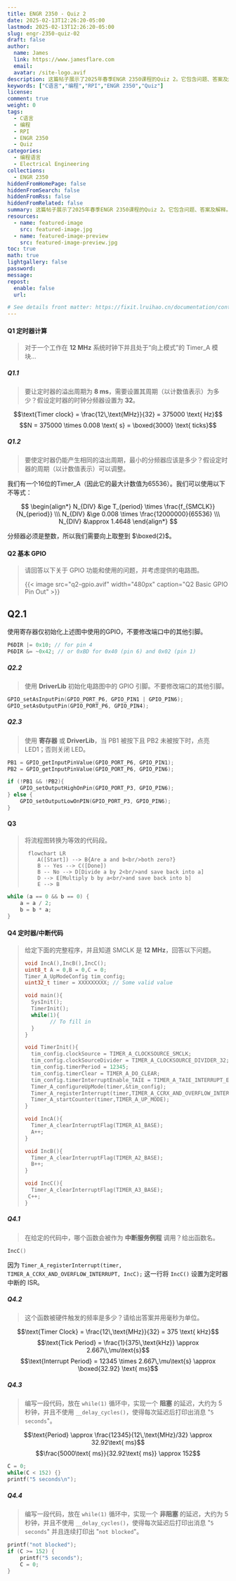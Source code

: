 ```yaml
---
title: ENGR 2350 - Quiz 2
date: 2025-02-13T12:26:20-05:00
lastmod: 2025-02-13T12:26:20-05:00
slug: engr-2350-quiz-02
draft: false
author:
  name: James
  link: https://www.jamesflare.com
  email:
  avatar: /site-logo.avif
description: 这篇帖子展示了2025年春季ENGR 2350课程的Quiz 2。它包含问题、答案及解释。
keywords: ["C语言","编程","RPI","ENGR 2350","Quiz"]
license:
comment: true
weight: 0
tags:
  - C语言
  - 编程
  - RPI
  - ENGR 2350
  - Quiz
categories:
  - 编程语言
  - Electrical Engineering
collections:
  - ENGR 2350
hiddenFromHomePage: false
hiddenFromSearch: false
hiddenFromRss: false
hiddenFromRelated: false
summary: 这篇帖子展示了2025年春季ENGR 2350课程的Quiz 2。它包含问题、答案及解释。
resources:
  - name: featured-image
    src: featured-image.jpg
  - name: featured-image-preview
    src: featured-image-preview.jpg
toc: true
math: true
lightgallery: false
password:
message:
repost:
  enable: false
  url:

# See details front matter: https://fixit.lruihao.cn/documentation/content-management/introduction/#front-matter
---
```


<!--more-->

#### Q1 定时器计算

> 对于一个工作在 **12 MHz** 系统时钟下并且处于“向上模式”的 Timer\_A 模块...

##### Q1.1

> 要让定时器的溢出周期为 **8 ms**，需要设置其周期（以计数值表示）为多少？假设定时器的时钟分频器设置为 **32**。

$$\text{Timer clock} = \frac{12\,\text{MHz}}{32} = 375000 \text{ Hz}$$
$$N = 375000 \times 0.008 \text{ s} = \boxed{3000} \text{ ticks}$$

##### Q1.2

> 要使定时器仍能产生相同的溢出周期，最小的分频器应该是多少？假设定时器的周期（以计数值表示）可以调整。

我们有一个16位的Timer_A（因此它的最大计数值为65536）。我们可以使用以下不等式：

$$
\begin{align*}
  N_{DIV} &\ge T_{period} \times \frac{f_{SMCLK}}{N_{period}} \\\
  N_{DIV} &\ge 0.008 \times \frac{12000000}{65536} \\\
  N_{DIV} &\approx 1.4648
\end{align*}
$$

分频器必须是整数，所以我们需要向上取整到 $\boxed{2}$。

#### Q2 基本 GPIO

> 请回答以下关于 GPIO 功能和使用的问题，并考虑提供的电路图。
>
> {{< image src="q2-gpio.avif" width="480px" caption="Q2 Basic GPIO Pin Out" >}}

## Q2.1

使用寄存器仅初始化上述图中使用的GPIO，不要修改端口中的其他引脚。

```c
P6DIR |= 0x10; // for pin 4
P6DIR &= ~0x42; // or 0xBD for 0x40 (pin 6) and 0x02 (pin 1) 
```

##### Q2.2

> 使用 **DriverLib** 初始化电路图中的 GPIO 引脚。不要修改端口的其他引脚。

```c
GPIO_setAsInputPin(GPIO_PORT_P6, GPIO_PIN1 | GPIO_PIN6);
GPIO_setAsOutputPin(GPIO_PORT_P6, GPIO_PIN4);
```

##### Q2.3

> 使用 **寄存器** 或 **DriverLib**，当 PB1 被按下且 PB2 未被按下时，点亮 LED1；否则关闭 LED。

```c
PB1 = GPIO_getInputPinValue(GPIO_PORT_P6, GPIO_PIN1);
PB2 = GPIO_getInputPinValue(GPIO_PORT_P6, GPIO_PIN6);

if (!PB1 && !PB2){ 
    GPIO_setOutputHighOnPin(GPIO_PORT_P3, GPIO_PIN6);
} else { 
    GPIO_setOutputLowOnPIN(GPIO_PORT_P3, GPIO_PIN6);
}
```

#### Q3

> 将流程图转换为等效的代码段。
>
> ```mermaid
>  flowchart LR
>     A([Start]) --> B{Are a and b<br/>both zero?}
>     B -- Yes --> C([Done])
>     B -- No --> D[Divide a by 2<br/>and save back into a]
>     D --> E[Multiply b by a<br/>and save back into b]
>     E --> B
> ```

```c
while (a == 0 && b == 0) {
    a = a / 2;
    b = b * a;
}
```

#### Q4 定时器/中断代码

> 给定下面的完整程序，并且知道 SMCLK 是 **12 MHz**，回答以下问题。
>
> ```c
> void IncA(),IncB(),IncC();
> uint8_t A = 0,B = 0,C = 0;
> Timer_A_UpModeConfig tim_config;
> uint32_t timer = XXXXXXXXX; // Some valid value
> 
> void main(){
>   SysInit();
>   TimerInit();
>   while(1){
>         // To fill in
>   }
> }
> 
> void TimerInit(){
>   tim_config.clockSource = TIMER_A_CLOCKSOURCE_SMCLK;
>   tim_config.clockSourceDivider = TIMER_A_CLOCKSOURCE_DIVIDER_32;
>   tim_config.timerPeriod = 12345;
>   tim_config.timerClear = TIMER_A_DO_CLEAR;
>   tim_config.timerInterruptEnable_TAIE = TIMER_A_TAIE_INTERRUPT_ENABLE;
>   Timer_A_configureUpMode(timer,&tim_config);
>   Timer_A_registerInterrupt(timer,TIMER_A_CCRX_AND_OVERFLOW_INTERRUPT,IncC);
>   Timer_A_startCounter(timer,TIMER_A_UP_MODE);
> }
>
> void IncA(){
>   Timer_A_clearInterruptFlag(TIMER_A1_BASE);
>   A++;
> }
> 
> void IncB(){
>   Timer_A_clearInterruptFlag(TIMER_A2_BASE);
>   B++;
> }
> 
> void IncC(){
>   Timer_A_clearInterruptFlag(TIMER_A3_BASE);
>  C++;
> }
> ```

##### Q4.1

> 在给定的代码中，哪个函数会被作为 **中断服务例程** 调用？给出函数名。

```c
IncC()
```

因为 `Timer_A_registerInterrupt(timer, TIMER_A_CCRX_AND_OVERFLOW_INTERRUPT, IncC);` 这一行将 `IncC()` 设置为定时器中断的 ISR。

##### Q4.2

> 这个函数被硬件触发的频率是多少？请给出答案并用毫秒为单位。

$$\text{Timer Clock} = \frac{12\,\text{MHz}}{32} = 375 \text{ kHz}$$
$$\text{Tick Period} = \frac{1}{375\,\text{kHz}} \approx 2.667\\,\mu\text{s}$$
$$\text{Interrupt Period} = 12345 \times 2.667\,\mu\text{s} \approx \boxed{32.92} \text{ ms}$$

##### Q4.3

> 编写一段代码，放在 `while(1)` 循环中，实现一个 **阻塞** 的延迟，大约为 5 秒钟，并且不使用 `__delay_cycles()`，使得每次延迟后打印出消息 "`5 seconds`"。

$$\text{Period} \approx \frac{12345}{12\,\text{MHz}/32} \approx 32.92\text{ ms}$$
$$\frac{5000\text{ ms}}{32.92\text{ ms}} \approx 152$$

```c
C = 0;
while(C < 152) {}
printf("5 seconds\n");
```

##### Q4.4

> 编写一段代码，放在 `while(1)` 循环中，实现一个 **非阻塞** 的延迟，大约为 5 秒钟，并且不使用 `__delay_cycles()`，使得每次延迟后打印出消息 "`5 seconds`" 并且连续打印出 "`not blocked`"。

```c
printf("not blocked");
if (C >= 152) {
    printf("5 seconds");
    C = 0;
}
```
